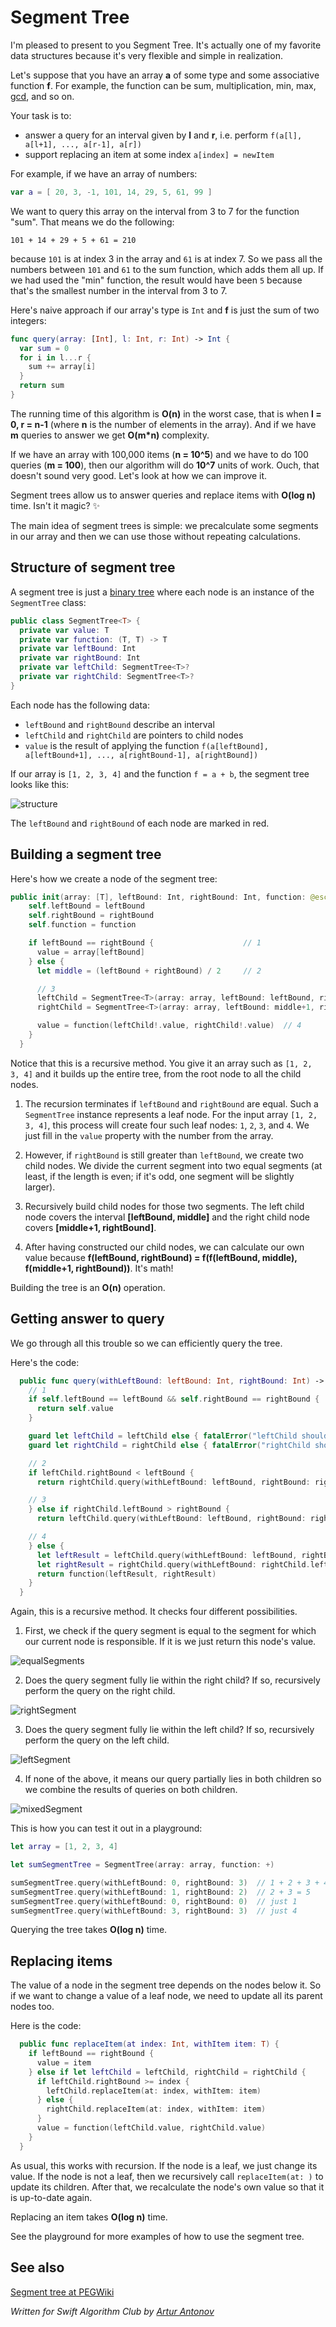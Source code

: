 # Segment Tree

I'm pleased to present to you Segment Tree. It's actually one of my favorite data structures because it's very flexible and simple in realization.

Let's suppose that you have an array **a** of some type and some associative function **f**. For example, the function can be sum, multiplication, min, max, [gcd](../GCD/), and so on.

Your task is to:

- answer a query for an interval given by **l** and **r**, i.e. perform `f(a[l], a[l+1], ..., a[r-1], a[r])`
- support replacing an item at some index `a[index] = newItem`

For example, if we have an array of numbers:

```swift
var a = [ 20, 3, -1, 101, 14, 29, 5, 61, 99 ]
```

We want to query this array on the interval from 3 to 7 for the function "sum". That means we do the following:

	101 + 14 + 29 + 5 + 61 = 210

because `101` is at index 3 in the array and `61` is at index 7. So we pass all the numbers between `101` and `61` to the sum function, which adds them all up. If we had used the "min" function, the result would have been `5` because that's the smallest number in the interval from 3 to 7.

Here's naive approach if our array's type is `Int` and **f** is just the sum of two integers:

```swift
func query(array: [Int], l: Int, r: Int) -> Int {
  var sum = 0
  for i in l...r {
    sum += array[i]
  }
  return sum
}
```

The running time of this algorithm is **O(n)** in the worst case, that is when **l = 0, r = n-1** (where **n** is the number of elements in the array). And if we have **m** queries to answer we get **O(m*n)** complexity.

If we have an array with 100,000 items (**n = 10^5**) and we have to do 100 queries (**m = 100**), then our algorithm will do **10^7** units of work. Ouch, that doesn't sound very good. Let's look at how we can improve it.

Segment trees allow us to answer queries and replace items with **O(log n)** time. Isn't it magic? :sparkles:

The main idea of segment trees is simple: we precalculate some segments in our array and then we can use those without repeating calculations.

## Structure of segment tree

A segment tree is just a [binary tree](../Binary%20Tree/) where each node is an instance of the `SegmentTree` class:

```swift
public class SegmentTree<T> {
  private var value: T
  private var function: (T, T) -> T
  private var leftBound: Int
  private var rightBound: Int
  private var leftChild: SegmentTree<T>?
  private var rightChild: SegmentTree<T>?
}
```

Each node has the following data:

- `leftBound` and `rightBound` describe an interval
- `leftChild` and `rightChild` are pointers to child nodes
- `value` is the result of applying the function `f(a[leftBound], a[leftBound+1], ..., a[rightBound-1], a[rightBound])`

If our array is `[1, 2, 3, 4]` and the function `f = a + b`, the segment tree looks like this:

![structure](Images/Structure.png)

The `leftBound` and `rightBound` of each node are marked in red.

## Building a segment tree

Here's how we create a node of the segment tree:

```swift
public init(array: [T], leftBound: Int, rightBound: Int, function: @escaping (T, T) -> T) {
    self.leftBound = leftBound
    self.rightBound = rightBound
    self.function = function

    if leftBound == rightBound {                    // 1
      value = array[leftBound]
    } else {
      let middle = (leftBound + rightBound) / 2     // 2

      // 3
      leftChild = SegmentTree<T>(array: array, leftBound: leftBound, rightBound: middle, function: function)
      rightChild = SegmentTree<T>(array: array, leftBound: middle+1, rightBound: rightBound, function: function)

      value = function(leftChild!.value, rightChild!.value)  // 4
    }
  }
```

Notice that this is a recursive method. You give it an array such as `[1, 2, 3, 4]` and it builds up the entire tree, from the root node to all the child nodes.

1. The recursion terminates if `leftBound` and `rightBound` are equal. Such a `SegmentTree` instance represents a leaf node. For the input array `[1, 2, 3, 4]`, this process will create four such leaf nodes: `1`, `2`, `3`, and `4`. We just fill in the `value` property with the number from the array.

2. However, if `rightBound` is still greater than `leftBound`, we create two child nodes. We divide the current segment into two equal segments (at least, if the length is even; if it's odd, one segment will be slightly larger).

3. Recursively build child nodes for those two segments. The left child node covers the interval **[leftBound, middle]** and the right child node covers **[middle+1, rightBound]**.

4. After having constructed our child nodes, we can calculate our own value because **f(leftBound, rightBound) = f(f(leftBound, middle), f(middle+1, rightBound))**. It's math!

Building the tree is an **O(n)** operation.

## Getting answer to query

We go through all this trouble so we can efficiently query the tree.

Here's the code:

```swift
  public func query(withLeftBound: leftBound: Int, rightBound: Int) -> T {
    // 1
    if self.leftBound == leftBound && self.rightBound == rightBound {
      return self.value
    }

    guard let leftChild = leftChild else { fatalError("leftChild should not be nil") }
    guard let rightChild = rightChild else { fatalError("rightChild should not be nil") }

    // 2
    if leftChild.rightBound < leftBound {
      return rightChild.query(withLeftBound: leftBound, rightBound: rightBound)

    // 3
    } else if rightChild.leftBound > rightBound {
      return leftChild.query(withLeftBound: leftBound, rightBound: rightBound)

    // 4
    } else {
      let leftResult = leftChild.query(withLeftBound: leftBound, rightBound: leftChild.rightBound)
      let rightResult = rightChild.query(withLeftBound: rightChild.leftBound, rightBound: rightBound)
      return function(leftResult, rightResult)
    }
  }
```

Again, this is a recursive method. It checks four different possibilities.

1) First, we check if the query segment is equal to the segment for which our current node is responsible. If it is we just return this node's value.

![equalSegments](Images/EqualSegments.png)

2) Does the query segment fully lie within the right child? If so, recursively perform the query on the right child.

![rightSegment](Images/RightSegment.png)

3) Does the query segment fully lie within the left child? If so, recursively perform the query on the left child.

![leftSegment](Images/LeftSegment.png)

4) If none of the above, it means our query partially lies in both children so we combine the results of queries on both children.

![mixedSegment](Images/MixedSegment.png)

This is how you can test it out in a playground:

```swift
let array = [1, 2, 3, 4]

let sumSegmentTree = SegmentTree(array: array, function: +)

sumSegmentTree.query(withLeftBound: 0, rightBound: 3)  // 1 + 2 + 3 + 4 = 10
sumSegmentTree.query(withLeftBound: 1, rightBound: 2)  // 2 + 3 = 5
sumSegmentTree.query(withLeftBound: 0, rightBound: 0)  // just 1
sumSegmentTree.query(withLeftBound: 3, rightBound: 3)  // just 4
```

Querying the tree takes **O(log n)** time.

## Replacing items

The value of a node in the segment tree depends on the nodes below it. So if we want to change a value of a leaf node, we need to update all its parent nodes too.

Here is the code:

```swift
  public func replaceItem(at index: Int, withItem item: T) {
    if leftBound == rightBound {
      value = item
    } else if let leftChild = leftChild, rightChild = rightChild {
      if leftChild.rightBound >= index {
        leftChild.replaceItem(at: index, withItem: item)
      } else {
        rightChild.replaceItem(at: index, withItem: item)
      }
      value = function(leftChild.value, rightChild.value)
    }
  }
```

As usual, this works with recursion. If the node is a leaf, we just change its value. If the node is not a leaf, then we recursively call `replaceItem(at: )` to update its children. After that, we recalculate the node's own value so that it is up-to-date again.

Replacing an item takes **O(log n)** time.

See the playground for more examples of how to use the segment tree.

## See also

[Segment tree at PEGWiki](http://wcipeg.com/wiki/Segment_tree)

*Written for Swift Algorithm Club by [Artur Antonov](https://github.com/goingreen)*
